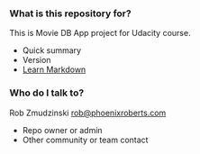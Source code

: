 
### What is this repository for? ###
This is Movie DB App project for Udacity course.
* Quick summary
* Version
* [Learn Markdown](https://bitbucket.org/tutorials/markdowndemo)



### Who do I talk to? ###
Rob Zmudzinski
rob@phoenixroberts.com
* Repo owner or admin
* Other community or team contact